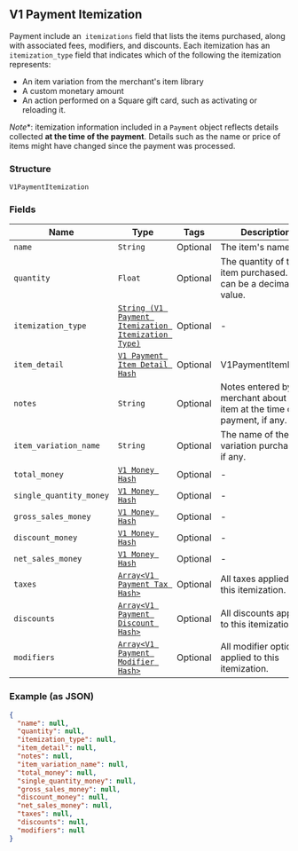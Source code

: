 ## V1 Payment Itemization

Payment include an` itemizations` field that lists the items purchased,
along with associated fees, modifiers, and discounts. Each itemization has an
`itemization_type` field that indicates which of the following the itemization
represents:

<ul>
<li>An item variation from the merchant's item library</li>
<li>A custom monetary amount</li>
<li>
An action performed on a Square gift card, such as activating or
reloading it.
</li>
</ul>

*Note**: itemization information included in a `Payment` object reflects
details collected **at the time of the payment**. Details such as the name or
price of items might have changed since the payment was processed.

### Structure

`V1PaymentItemization`

### Fields

| Name | Type | Tags | Description |
|  --- | --- | --- | --- |
| `name` | `String` | Optional | The item's name. |
| `quantity` | `Float` | Optional | The quantity of the item purchased. This can be a decimal value. |
| `itemization_type` | [`String (V1 Payment Itemization Itemization Type)`](/doc/models/v1-payment-itemization-itemization-type.md) | Optional | - |
| `item_detail` | [`V1 Payment Item Detail Hash`](/doc/models/v1-payment-item-detail.md) | Optional | V1PaymentItemDetail |
| `notes` | `String` | Optional | Notes entered by the merchant about the item at the time of payment, if any. |
| `item_variation_name` | `String` | Optional | The name of the item variation purchased, if any. |
| `total_money` | [`V1 Money Hash`](/doc/models/v1-money.md) | Optional | - |
| `single_quantity_money` | [`V1 Money Hash`](/doc/models/v1-money.md) | Optional | - |
| `gross_sales_money` | [`V1 Money Hash`](/doc/models/v1-money.md) | Optional | - |
| `discount_money` | [`V1 Money Hash`](/doc/models/v1-money.md) | Optional | - |
| `net_sales_money` | [`V1 Money Hash`](/doc/models/v1-money.md) | Optional | - |
| `taxes` | [`Array<V1 Payment Tax Hash>`](/doc/models/v1-payment-tax.md) | Optional | All taxes applied to this itemization. |
| `discounts` | [`Array<V1 Payment Discount Hash>`](/doc/models/v1-payment-discount.md) | Optional | All discounts applied to this itemization. |
| `modifiers` | [`Array<V1 Payment Modifier Hash>`](/doc/models/v1-payment-modifier.md) | Optional | All modifier options applied to this itemization. |

### Example (as JSON)

```json
{
  "name": null,
  "quantity": null,
  "itemization_type": null,
  "item_detail": null,
  "notes": null,
  "item_variation_name": null,
  "total_money": null,
  "single_quantity_money": null,
  "gross_sales_money": null,
  "discount_money": null,
  "net_sales_money": null,
  "taxes": null,
  "discounts": null,
  "modifiers": null
}
```

